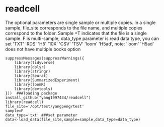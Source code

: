 # readcell
The optional parameters are single sample or multiple copies. In a single sample, file_site corresponds to the file name, and multiple copies correspond to the folder. Sample =T indicates that the file is a single sample.
F is multi-sample, data_type parameter is read data type, you can set 'TXT' 'RDS' 'H5' '10X' 'CSV' 'TSV' 'loom' 'H5ad', note: 'loom' 'H5ad' does not have multiple books option
```{r}
suppressMessages(suppressWarnings({
    library(tidyverse)
    library(dplyr)
    library(stringr)
    library(Seurat)
    library(SummarizedExperiment)
    library(loomR)
    library(devtools)
}))  ###loading package
install_github("yang1997434/readcell")
library(readcell)
file_site='/opt/test/yangpeng/test'
sample=F
data_type='txt' ###set parameter
data<-load_data(file_site,sample=sample,data_type=data_type)
```
